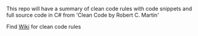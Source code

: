 This repo will have a summary of clean code rules with code snippets and full source code in C# from 'Clean Code by Robert C. Martin'

Find [Wiki](https://github.com/magarbikram/clean-code-rules-c-sharp/wiki) for clean code rules
